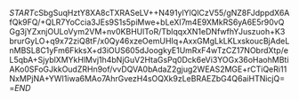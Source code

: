 $START$cSbgSuqHztY8XA8cTXRASeLV++N491ylYlQlCzV55/gNZ8FJdppdX6AfQk9FQ/+QLR7YoCcia3JEs9S1s5piMwe+bLeXI7m4E9XMkRS6yA6E5r90vQGg3jYZxnjOULoVym2VM+nv0KBHUlToR/TblqqxXN1eDNfwfhYJuszuoh+K3brurGyLO+q9x72ziQ8tF/x0Qy46xzeOemUHIq+AxxGMgLkLKLxskoucBjAdeLnMBSL8C1yFm6FkksX+d3iOUS605dJoogkyE1UmRxF4wTzCZ17NObrdXtp/eL5qbA+SjyblXMYkHlMvj1h4bNjGuV2HtaGsPq0Dck6eVi3YOGx36oHaohMBtiAKo0SFoGJkkOudZRHn9of/vvDQVA0bAdaZ2gjug2WEAS2MGE+rCTiQeRi11NxMPjNA+YWI1iwa6MAo7AhrGvezH4sOQXk9zLeBRAEZbG4Q6aiHTNicjQ==$END$